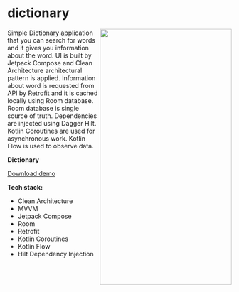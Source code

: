 # dictionary

<img align="right" width="296" height="576"  src="https://github.com/raheemadamboev/dictionary/blob/master/banner.gif" />

Simple Dictionary application that you can search for words and it gives you information about the word. UI is built by Jetpack Compose and Clean Architecture architectural pattern is applied. Information about word is requested from API by Retrofit and it is cached locally using Room database. Room database is single source of truth. Dependencies are injected using Dagger Hilt. Kotlin Coroutines are used for asynchronous work. Kotlin Flow is used to observe data.

**Dictionary**

<a href="https://github.com/raheemadamboev/dictionary/blob/master/app-debug.apk">Download demo</a>

**Tech stack:**

- Clean Architecture
- MVVM
- Jetpack Compose
- Room
- Retrofit
- Kotlin Coroutines
- Kotlin Flow
- Hilt Dependency Injection
